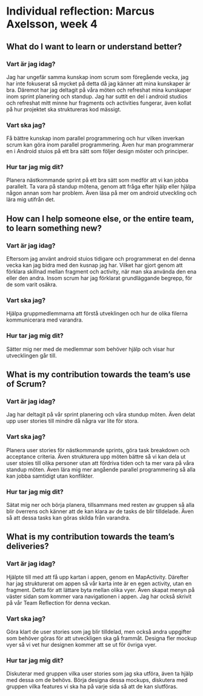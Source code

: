 # Individual reflection: Marcus Axelsson, week 4

## What do I want to learn or understand better?

### Vart är jag idag?
Jag har ungefär samma kunskap inom scrum som föregående vecka, jag har inte fokuserat så mycket på detta då jag känner att mina kunskaper är bra. Däremot har jag deltagit på våra möten och refreshat mina kunskaper inom sprint planering och standup. Jag har suttit en del i android studios och refreshat mitt minne hur fragments och activities fungerar, även kollat på hur projektet ska struktureras kod mässigt.

### Vart ska jag?  
Få bättre kunskap inom parallel programmering och hur vilken inverkan scrum kan göra inom parallel programmering. Även hur man programmerar en i Android stuios på ett bra sätt som följer design möster och principer. 

### Hur tar jag mig dit?
Planera nästkommande sprint på ett bra sätt som medför att vi kan jobba parallelt. Ta vara på standup mötena, genom att fråga efter hjälp eller hjälpa någon annan som har problem. Även läsa på mer om android utveckling och lära mig utifrån det. 

## How can I help someone else, or the entire team, to learn something new?

### Vart är jag idag? 
Eftersom jag använt android stuios tidigare och programmerat en del denna vecka kan jag bidra med den kusnap jag har. Vilket har gjort genom att förklara skillnad mellan fragment och activity, när man ska använda den ena eller den andra. Insom scrum har jag förklarat grundläggande begrepp, för de som varit osäkra.

### Vart ska jag?
Hjälpa gruppmedlemmarna att förstå utveklingen och hur de olika filerna kommunicerara med varandra.

### Hur tar jag mig dit? 
Sätter mig ner med de medlemmar som behöver hjälp och visar hur utvecklingen går till.

## What is my contribution towards the team’s use of Scrum?

### Vart är jag idag?
Jag har deltagit på vår sprint planering och våra stundup möten. Även delat upp user stories till mindre då några var lite för stora. 

### Vart ska jag?  
Planera user stories för nästkommande sprints, göra task breakdown och acceptance criteria. Även strukturera upp möten bättre så vi kan dela ut user stoies till olika personer utan att fördriva tiden och ta mer vara på våra standup möten. Även lära mig mer angående parallel programmering så alla kan jobba samtidigt utan konflikter. 

### Hur tar jag mig dit?  
Sätat mig ner och börja planera, tillsammans med resten av gruppen så alla blir överrens och känner att de kan klara av de tasks de blir tilldelade. Även så att dessa tasks kan göras skilda från varandra. 

## What is my contribution towards the team’s deliveries?

### Vart är jag idag?
Hjälpte till med att få upp kartan i appen, genom en MapActivity. Därefter har jag strukturerat om appen så vår karta inte är en egen activity, utan en fragment. Detta för att lättare byta mellan olika vyer. Även skapat menyn på väster sidan som kommer vara navigationen i appen. Jag har också skrivit på vår Team Reflection för denna veckan.

### Vart ska jag?
Göra klart de user stories som jag blir tilldelad, men också andra uppgifter som behöver göras för att utveckligen ska gå frammåt. Designa fler mockup vyer så vi vet hur designen kommer att se ut för övriga vyer.

### Hur tar jag mig dit? 
Diskuterar med gruppen vilka user stories som jag ska utföra, även ta hjälp med dessa om de behövs. Börja designa dessa mockups, diskutera med gruppen vilka features vi ska ha på varje sida så att de kan slutföras. 
